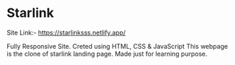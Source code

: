 # Starlink
Site Link:- https://starlinksss.netlify.app/

Fully Responsive Site.
Creted using HTML, CSS & JavaScript
This webpage is the clone of starlink landing page. 
Made just for learning purpose.
